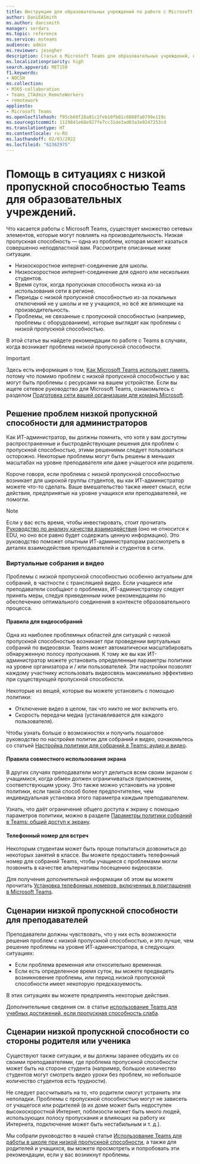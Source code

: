 ```yaml
---
title: Инструкции для образовательных учреждений по работе с Microsoft Teams при низкой пропускной способности сети
author: DaniEASmith
ms.author: danismith
manager: serdars
ms.topic: reference
ms.service: msteams
audience: admin
ms.reviewer: jesegher
description: Статья о Microsoft Teams для образовательных учреждений, которая поможет решить проблемы с виртуальными собраниями и видео, вызванные низкой пропускной способностью сети. Кем бы вы ни были — родителем, педагогом или ИТ-администратором, у вас есть возможность улучшить эффективность взаимодействия с Teams.
ms.localizationpriority: high
search.appverid: MET150
f1.keywords:
- NOCSH
ms.collection:
- M365-collaboration
- Teams_ITAdmin_RemoteWorkers
- remotework
appliesto:
- Microsoft Teams
ms.openlocfilehash: f95cb60f28a81c2feb10fb01c6088fa0799e119c
ms.sourcegitcommit: 1129841e68e927fe7cc31de3ad63a3e9247253cd
ms.translationtype: HT
ms.contentlocale: ru-RU
ms.lasthandoff: 02/03/2022
ms.locfileid: "62362975"
---
```

# <a name="help-for-low-bandwidth-situations-for-teams-for-edu"></a>Помощь в ситуациях с низкой пропускной способностью Teams для образовательных учреждений.

Что касается работы с Microsoft Teams, существует множество сетевых элементов, которые могут повлиять на производительность. Низкая пропускная способность — одна из проблем, которая может казаться совершенно неподвластной вам. Рассмотрите описанные ниже ситуации.

- Низкоскоростное интернет-соединение для школы.
- Низкоскоростное интернет-соединение для одного или нескольких студентов.
- Время суток, когда пропускная способность низка из-за использования сети в регионе.
- Периоды с низкой пропускной способностью из-за локальных отключений не у школы и не у учащихся, но всё же влияющие на производительность.
- Проблемы, не связанные с пропускной способностью (например, проблемы с оборудованием), которые выглядят как проблемы с низкой пропускной способностью.

В этой статье вы найдете рекомендации по работе с Teams в случаях, когда возникает проблема низкой пропускной способности.

> [!IMPORTANT]
> Здесь есть информация о том, [Как Microsoft Teams использует память](teams-memory-usage-perf.md), потому что помимо проблем с низкой пропускной способностью у вас могут быть проблемы с ресурсами на вашем устройстве. Если вы ищете сетевое руководство для Microsoft Teams, ознакомьтесь с разделом [Подготовка сети вашей организации для команд Microsoft](prepare-network.md).

## <a name="resolving-low-bandwidth-issues-for-admins"></a>Решение проблем низкой пропускной способности для администраторов

Как ИТ-администратор, вы должны помнить, что хотя у вам доступны распространенные и быстродействующие решения для проблем с пропускной способностью, этими решениями следует пользоваться осторожно. Некоторые проблемы могут быть решены в меньших масштабах на уровне преподавателя или даже учащегося или родителя.

Короче говоря, если проблема с низкой пропускной способностью возникает для широкой группы студентов, вы как ИТ-администратор можете что-то сделать. Ваше вмешательство также имеет смысл, если действия, предпринятые на уровне учащихся или преподавателей, не помогли.

> [!NOTE]
> Если у вас есть время, чтобы инвестировать, стоит прочитать [Руководство по анализу качества взаимодействия](quality-of-experience-review-guide.md) (оно не относится к EDU, но оно все равно будет содержать ценную информацию). Это руководство поможет опытным ИТ-администраторам рассмотреть в деталях взаимодействие преподавателей и студентов в сети.

### <a name="meetings-and-video"></a>Виртуальные собрания и видео

Проблемы с низкой пропускной способностью особенно актуальны для собраний, в частности с трансляцией видео. Если учащиеся или преподаватели сообщают о проблемах, ИТ-администратору следует принять меры, следуя приведенным ниже рекомендациям по обеспечению оптимального соединения в контексте образовательного процесса.

#### <a name="meeting-policies"></a>Правила для видеособраний

Одна из наиболее проблемных областей для ситуаций с низкой пропускной способностью возникает при проведении виртуальных собраний по видеосвязи. Teams может автоматически масштабировать обнаруженную полосу пропускания. К тому же вы как ИТ-администратор можете установить определенные параметры политики на уровне организатора и / или пользователей. Эти настройки позволят каждому участнику использовать видеосвязь максимально эффективно при существующей пропускной способности.

Некоторые из вещей, которые вы можете установить с помощью политики:

- Отключение видео в целом, так что никто не мог включить его.
- Скорость передачи медиа (устанавливается для каждого пользователя).

Чтобы узнать больше о возможностях и получить пошаговое руководство по настройке политик для собраний и видео, ознакомьтесь со статьей [Настройка политики для собраний в Teams: аудио и видео](meeting-policies-audio-and-video.md).

#### <a name="screen-sharing-policies"></a>Правила совместного использования экрана

В других случаях преподаватели могут делиться всем своим экраном с учащимися, когда обмен должен ограничиваться приложением, соответствующим уроку. Это также можно установить на уровне политики, если такой способ более предпочтителен, чем индивидуальная установка этого параметра каждым преподавателем.

Узнать, что даёт ограничение общего доступа к экрану с помощью параметров политики, можно в разделе [Параметры политики собраний в Teams: общий доступ к экрану](meeting-policies-audio-and-video.md).

#### <a name="dial-in-number-for-meetings"></a>Телефонный номер для встреч

Некоторым студентам может быть проще попытаться дозвониться до некоторых занятий в классе. Вы можете предоставить телефонный номер для собраний Teams, чтобы учащиеся с проблемами могли позвонить в качестве альтернативы посещению видеосвязи.

Для получения дополнительной информации об этом вы можете прочитать [Установка телефонных номеров, включенных в приглашения в Microsoft Teams](set-the-phone-numbers-included-on-invites-in-teams.md).

## <a name="low-bandwidth-scenarios-as-an-educator"></a>Сценарии низкой пропускной способности для преподавателей

Преподаватели должны чувствовать, что у них есть возможности решения проблем с низкой пропускной способностью, и это лучше, чем решение проблемы на уровне ИТ-администратора, в следующих ситуациях:

- Если проблема временная или относительно временная.
- Если есть определенное время суток, вы можете предвидеть возникновение проблемы, или период низкой пропускной способности имеет некоторую предсказуемость.

В этих ситуациях вы можете предпринять некоторые действия.

Дополнительные сведения см. в статье [использование Teams для учебных достижений, если пропускная способность слаба](https://support.office.com/article/use-teams-for-schoolwork-when-bandwidth-is-low-5c5675f7-1b55-471a-9daa-ec1e6df38262).

## <a name="low-bandwidth-scenarios-as-a-parent-or-student"></a>Сценарии низкой пропускной способности со стороны родителя или ученика

Существуют также ситуации, и вы должны заранее обсудить их со своими преподавателями, где проблема пропускной способности может быть на стороне студента (например, большое количество студентов могут смотреть видео уроки без проблем, но небольшое количество студентов есть трудности).

Не следует рассчитывать на то, что родители смогут устранить эти неполадки. Проблемы с пропускной способностью могут не зависеть от учащегося или родителей (в их доме может быть недоступен высокоскоростной Интернет, поблизости может быть много людей, использующих полосу пропускания и влияющих на работу их Интернета, подключение может быть нестабильным и т. д.).

Мы собрали руководство в нашей статье [Использование Teams для работы в школе при низкой пропускной способности](https://support.office.com/article/use-teams-for-schoolwork-when-bandwidth-is-low-5c5675f7-1b55-471a-9daa-ec1e6df38262), а также для родителей и учащихся, вы можете просмотреть и попробовать эти рекомендации, если у вас возникнут проблемы.